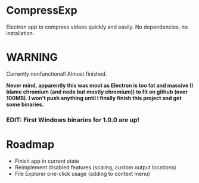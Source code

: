 # CompressExp
Electron app to compress videos quickly and easily. No dependencies, no installation.

# WARNING
Currently nonfunctional! Almost finished.

**Never mind, apparently this was moot as Electron is too fat and massive (I blame chromium (and node but mostly chromium)) to fit on github (over 100MB). I won't push anything until I finally finish this project and get some binaries.**

### EDIT: First Windows binaries for 1.0.0 are up!

# Roadmap
- Finish app in current state
- Reimplement disabled features (scaling, custom output locations)
- File Explorer one-click usage (adding to context menu)
